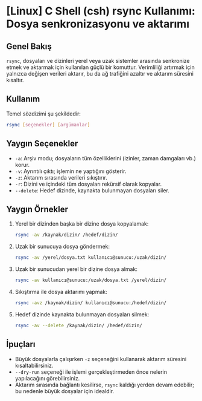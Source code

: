 # [Linux] C Shell (csh) rsync Kullanımı: Dosya senkronizasyonu ve aktarımı

## Genel Bakış
`rsync`, dosyaları ve dizinleri yerel veya uzak sistemler arasında senkronize etmek ve aktarmak için kullanılan güçlü bir komuttur. Verimliliği artırmak için yalnızca değişen verileri aktarır, bu da ağ trafiğini azaltır ve aktarım süresini kısaltır.

## Kullanım
Temel sözdizimi şu şekildedir:
```bash
rsync [seçenekler] [argümanlar]
```

## Yaygın Seçenekler
- `-a`: Arşiv modu; dosyaların tüm özelliklerini (izinler, zaman damgaları vb.) korur.
- `-v`: Ayrıntılı çıktı; işlemin ne yaptığını gösterir.
- `-z`: Aktarım sırasında verileri sıkıştırır.
- `-r`: Dizini ve içindeki tüm dosyaları rekürsif olarak kopyalar.
- `--delete`: Hedef dizinde, kaynakta bulunmayan dosyaları siler.

## Yaygın Örnekler
1. Yerel bir dizinden başka bir dizine dosya kopyalamak:
   ```bash
   rsync -av /kaynak/dizin/ /hedef/dizin/
   ```

2. Uzak bir sunucuya dosya göndermek:
   ```bash
   rsync -av /yerel/dosya.txt kullanıcı@sunucu:/uzak/dizin/
   ```

3. Uzak bir sunucudan yerel bir dizine dosya almak:
   ```bash
   rsync -av kullanıcı@sunucu:/uzak/dosya.txt /yerel/dizin/
   ```

4. Sıkıştırma ile dosya aktarımı yapmak:
   ```bash
   rsync -avz /kaynak/dizin/ kullanıcı@sunucu:/hedef/dizin/
   ```

5. Hedef dizinde kaynakta bulunmayan dosyaları silmek:
   ```bash
   rsync -av --delete /kaynak/dizin/ /hedef/dizin/
   ```

## İpuçları
- Büyük dosyalarla çalışırken `-z` seçeneğini kullanarak aktarım süresini kısaltabilirsiniz.
- `--dry-run` seçeneği ile işlemi gerçekleştirmeden önce nelerin yapılacağını görebilirsiniz.
- Aktarım sırasında bağlantı kesilirse, `rsync` kaldığı yerden devam edebilir; bu nedenle büyük dosyalar için idealdir.